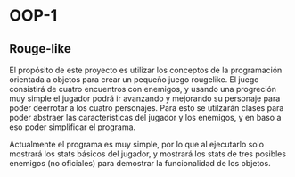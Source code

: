 # OOP-1

## Rouge-like

El propósito de este proyecto es utilizar los conceptos de la programación orientada a objetos para crear un pequeño juego rougelike. El juego consistirá de cuatro encuentros con enemigos, y usando una progreción muy simple el jugador podrá ir avanzando y mejorando su personaje para poder deerrotar a los cuatro personajes. Para esto se utilzarán clases para poder abstraer las características del jugador y los enemigos, y en baso a eso poder simplificar el programa. 

Actualmente el programa es muy simple, por lo que al ejecutarlo solo mostrará los stats básicos del jugador, y mostrará los stats de tres posibles enemigos (no oficiales) para demostrar la funcionalidad de los objetos. 
